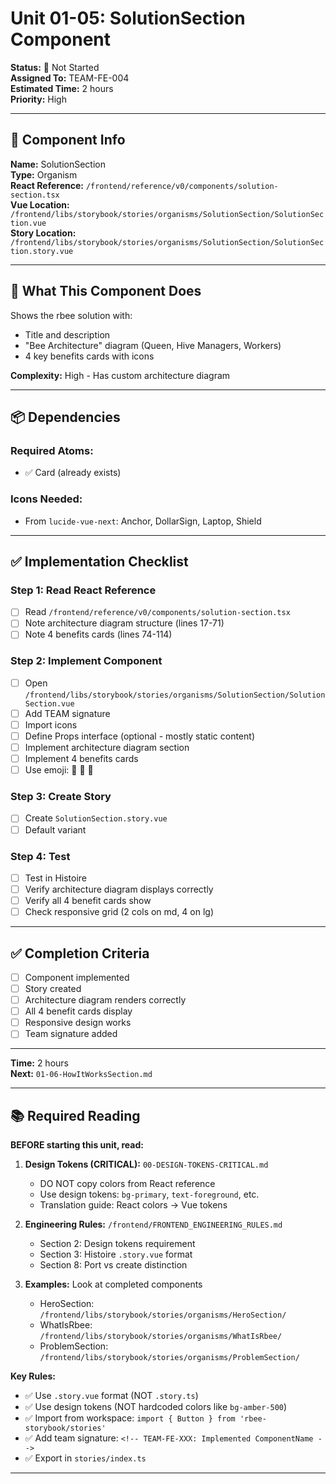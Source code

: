 # Unit 01-05: SolutionSection Component

**Status:** 🔴 Not Started  
**Assigned To:** TEAM-FE-004  
**Estimated Time:** 2 hours  
**Priority:** High

---

## 📍 Component Info

**Name:** SolutionSection  
**Type:** Organism  
**React Reference:** `/frontend/reference/v0/components/solution-section.tsx`  
**Vue Location:** `/frontend/libs/storybook/stories/organisms/SolutionSection/SolutionSection.vue`  
**Story Location:** `/frontend/libs/storybook/stories/organisms/SolutionSection/SolutionSection.story.vue`

---

## 🎯 What This Component Does

Shows the rbee solution with:
- Title and description
- "Bee Architecture" diagram (Queen, Hive Managers, Workers)
- 4 key benefits cards with icons

**Complexity:** High - Has custom architecture diagram

---

## 📦 Dependencies

### Required Atoms:
- ✅ Card (already exists)

### Icons Needed:
- From `lucide-vue-next`: Anchor, DollarSign, Laptop, Shield

---

## ✅ Implementation Checklist

### Step 1: Read React Reference
- [ ] Read `/frontend/reference/v0/components/solution-section.tsx`
- [ ] Note architecture diagram structure (lines 17-71)
- [ ] Note 4 benefits cards (lines 74-114)

### Step 2: Implement Component
- [ ] Open `/frontend/libs/storybook/stories/organisms/SolutionSection/SolutionSection.vue`
- [ ] Add TEAM signature
- [ ] Import icons
- [ ] Define Props interface (optional - mostly static content)
- [ ] Implement architecture diagram section
- [ ] Implement 4 benefits cards
- [ ] Use emoji: 👑 🍯 🐝

### Step 3: Create Story
- [ ] Create `SolutionSection.story.vue`
- [ ] Default variant

### Step 4: Test
- [ ] Test in Histoire
- [ ] Verify architecture diagram displays correctly
- [ ] Verify all 4 benefit cards show
- [ ] Check responsive grid (2 cols on md, 4 on lg)

---

## ✅ Completion Criteria

- [ ] Component implemented
- [ ] Story created
- [ ] Architecture diagram renders correctly
- [ ] All 4 benefit cards display
- [ ] Responsive design works
- [ ] Team signature added

---

**Time:** 2 hours  
**Next:** `01-06-HowItWorksSection.md`

---

## 📚 Required Reading

**BEFORE starting this unit, read:**

1. **Design Tokens (CRITICAL):** `00-DESIGN-TOKENS-CRITICAL.md`
   - DO NOT copy colors from React reference
   - Use design tokens: `bg-primary`, `text-foreground`, etc.
   - Translation guide: React colors → Vue tokens

2. **Engineering Rules:** `/frontend/FRONTEND_ENGINEERING_RULES.md`
   - Section 2: Design tokens requirement
   - Section 3: Histoire `.story.vue` format
   - Section 8: Port vs create distinction

3. **Examples:** Look at completed components
   - HeroSection: `/frontend/libs/storybook/stories/organisms/HeroSection/`
   - WhatIsRbee: `/frontend/libs/storybook/stories/organisms/WhatIsRbee/`
   - ProblemSection: `/frontend/libs/storybook/stories/organisms/ProblemSection/`

**Key Rules:**
- ✅ Use `.story.vue` format (NOT `.story.ts`)
- ✅ Use design tokens (NOT hardcoded colors like `bg-amber-500`)
- ✅ Import from workspace: `import { Button } from 'rbee-storybook/stories'`
- ✅ Add team signature: `<!-- TEAM-FE-XXX: Implemented ComponentName -->`
- ✅ Export in `stories/index.ts`

---

